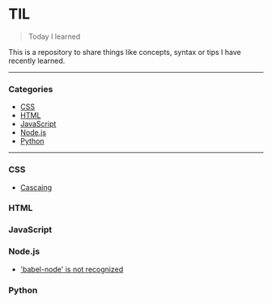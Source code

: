 # TIL

> Today I learned

This is a repository to share things like concepts, syntax or tips I have recently learned. 
 
---

### Categories
* [CSS](#css)
* [HTML](#html)
* [JavaScript](#javascript)
* [Node.js](node.js)
* [Python](#python)

---

### CSS

- [Cascaing](css/Cascading.md)

### HTML

### JavaScript

### Node.js

- ['babel-node' is not recognized](node.js/'babel-node'-is-not-recognized.md)

### Python